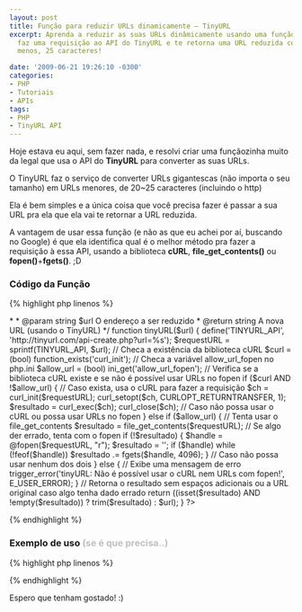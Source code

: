 ```yaml
---
layout: post
title: Função para reduzir URLs dinamicamente – TinyURL
excerpt: Aprenda a reduzir as suas URLs dinâmicamente usando uma função que, automaticamente,
  faz uma requisição ao API do TinyURL e te retorna uma URL reduzida com, mais ou
  menos, 25 caracteres!

date: '2009-06-21 19:26:10 -0300'
categories:
- PHP
- Tutoriais
- APIs
tags:
- PHP
- TinyURL API
---
```

Hoje estava eu aqui, sem fazer nada, e resolvi criar uma funçãozinha muito da legal que usa o API do <strong>TinyURL</strong> para converter as suas URLs.

O TinyURL faz o serviço de converter URLs gigantescas (não importa o seu tamanho) em URLs menores, de 20~25 caracteres (incluindo o http)

Ela é bem simples e a única coisa que você precisa fazer é passar a sua URL pra ela que ela vai te retornar a URL reduzida.

A vantagem de usar essa função (e não as que eu achei por aí, buscando no Google) é que ela identifica qual é o melhor método pra fazer a requisição à essa API, usando a biblioteca <strong>cURL</strong>, <strong>file_get_contents()</strong> ou <strong>fopen()</strong>+<strong>fgets()</strong>. ;D

<h3>Código da Função</h3>

{% highlight php linenos %}
<?php

/**
* Função para criar versões reduzidas das URLs
*
* @author    Thiago Belem <contato@thiagobelem.net>
*
* @param string $url O endereço a ser reduzido
* @return string A nova URL (usando o TinyURL)
*/
function tinyURL($url)
{
	define('TINYURL_API', 'http://tinyurl.com/api-create.php?url=%s');
	$requestURL = sprintf(TINYURL_API, $url);

	// Checa a existência da biblioteca cURL
	$curl = (bool) function_exists('curl_init');
	// Checa a variável allow_url_fopen no php.ini
	$allow_url = (bool) ini_get('allow_url_fopen');

	// Verifica se a biblioteca cURL existe e se não é possível usar URLs no fopen
	if ($curl AND !$allow_url) {
		// Caso exista, usa o cURL para fazer a requisição
		$ch = curl_init($requestURL);
		curl_setopt($ch, CURLOPT_RETURNTRANSFER, 1);
		$resultado = curl_exec($ch);
		curl_close($ch);
	// Caso não possa usar o cURL ou possa usar URLs no fopen
	} else if ($allow_url) {
		// Tenta usar o file_get_contents
		$resultado = file_get_contents($requestURL);
		// Se algo der errado, tenta com o fopen
		if (!$resultado) {
			$handle = @fopen($requestURL, "r");
			$resultado = '';
			if ($handle) while (!feof($handle)) $resultado .= fgets($handle, 4096);
		}
	// Caso não possa usar nenhum dos dois
	} else {
		// Exibe uma mensagem de erro
		trigger_error('tinyURL: Não é possível usar o cURL nem URLs com fopen!', E_USER_ERROR);
	}
	// Retorna o resultado sem espaços adicionais ou a URL original caso algo tenha dado errado
	return ((isset($resultado) AND !empty($resultado)) ? trim($resultado) : $url);
}

?>
{% endhighlight %}

<h3>Exemplo de uso <span style="color: #c0c0c0;">(se é que precisa..)</span></h3>

{% highlight php linenos %}
<?php
	echo tinyURL('http://blog.thiagobelem.net/');
	// http://tinyurl.com/kwzg4w
?>
{% endhighlight %}

Espero que tenham gostado! :)

